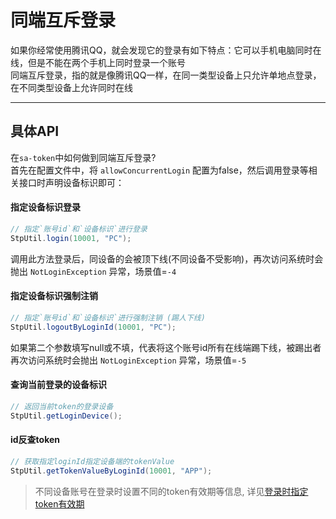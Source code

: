 # 同端互斥登录

如果你经常使用腾讯QQ，就会发现它的登录有如下特点：它可以手机电脑同时在线，但是不能在两个手机上同时登录一个账号 <br/>
同端互斥登录，指的就是像腾讯QQ一样，在同一类型设备上只允许单地点登录，在不同类型设备上允许同时在线

--- 

## 具体API

在`sa-token`中如何做到同端互斥登录? <br/>
首先在配置文件中，将 `allowConcurrentLogin` 配置为false，然后调用登录等相关接口时声明设备标识即可：


#### 指定设备标识登录
``` java
// 指定`账号id`和`设备标识`进行登录
StpUtil.login(10001, "PC");	
```
调用此方法登录后，同设备的会被顶下线(不同设备不受影响)，再次访问系统时会抛出 `NotLoginException` 异常，场景值=`-4`


#### 指定设备标识强制注销
``` java
// 指定`账号id`和`设备标识`进行强制注销 (踢人下线)
StpUtil.logoutByLoginId(10001, "PC");	
```
如果第二个参数填写null或不填，代表将这个账号id所有在线端踢下线，被踢出者再次访问系统时会抛出 `NotLoginException` 异常，场景值=`-5`


#### 查询当前登录的设备标识
``` java
// 返回当前token的登录设备
StpUtil.getLoginDevice();	
```


#### id反查token
``` java
// 获取指定loginId指定设备端的tokenValue 
StpUtil.getTokenValueByLoginId(10001, "APP");	
```


> 不同设备账号在登录时设置不同的token有效期等信息, 详见[登录时指定token有效期](/use/remember-me?id=登录时指定token有效期)